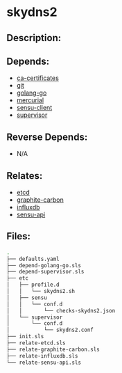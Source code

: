 # skydns2

## Description:



## Depends:

  -  [ca-certificates](/salt/ca-certificates)
  -  [git](/salt/git)
  -  [golang-go](/salt/golang-go)
  -  [mercurial](/salt/mercurial)
  -  [sensu-client](/salt/sensu-client)
  -  [supervisor](/salt/supervisor)

## Reverse Depends:

  -  N/A

## Relates:

  -  [etcd](/salt/etcd)
  -  [graphite-carbon](/salt/graphite-carbon)
  -  [influxdb](/salt/influxdb)
  -  [sensu-api](/salt/sensu-api)

## Files:

```bash
.
├── defaults.yaml
├── depend-golang-go.sls
├── depend-supervisor.sls
├── etc
│   ├── profile.d
│   │   └── skydns2.sh
│   ├── sensu
│   │   └── conf.d
│   │       └── checks-skydns2.json
│   └── supervisor
│       └── conf.d
│           └── skydns2.conf
├── init.sls
├── relate-etcd.sls
├── relate-graphite-carbon.sls
├── relate-influxdb.sls
└── relate-sensu-api.sls
```
